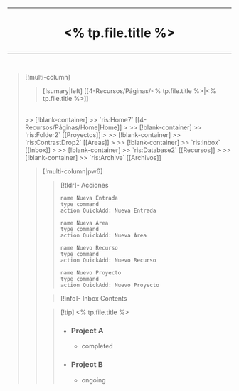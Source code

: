 
</br>

---
# <p align="center"> <% tp.file.title %></p>

---

</br>


> [!multi-column]
>
> > [!sumary|left] [[4-Recursos/Páginas/<% tp.file.title %>|<% tp.file.title %>]] 
> </br>
>>> [!blank-container]
>>> `ris:Home7` [[4-Recursos/Páginas/Home|Home]]
>>
>>> [!blank-container]
>>> `ris:Folder2` [[Proyectos]]
>>
>>> [!blank-container]
>>> `ris:ContrastDrop2` [[Áreas]]
>>
>>> [!blank-container]
>>> `ris:Inbox` [[Inbox]]
>>
>>> [!blank-container]
>>> `ris:Database2` [[Recursos]]
>>
>>> [!blank-container]
>>> `ris:Archive` [[Archivos]]
>
> > [!multi-column|pw6]
> >
> > > [!tldr]- Acciones
>>> ```button
>>> name Nueva Entrada
>>>type command
>>> action QuickAdd: Nueva Entrada
>>> ```
>>>```button
>>> name Nueva Área
>>>type command
>>> action QuickAdd: Nueva Área
>>> ```
>>>```button
>>> name Nuevo Recurso
>>>type command
>>> action QuickAdd: Nuevo Recurso
>>> ```
>>>```button
>>> name Nuevo Proyecto
>>>type command
>>> action QuickAdd: Nuevo Proyecto
>>> ```
> >
> > > [!info]- Inbox
> > > Contents
> >
> > > [!tip] <% tp.file.title %>
> > > - ### Project A
> > > 	- completed
> > > - ### Project B
> > > 	- ongoing
